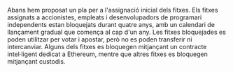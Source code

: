Abans hem proposat un pla [](https://medium.com/starkware/part-3-starknet-token-design-5cc17af066c6) per a l'assignació inicial dels fitxes. Els fitxes assignats a accionistes, empleats i desenvolupadors de programari independents estan bloquejats durant quatre anys, amb un calendari de llançament gradual que comença al cap d'un any. Les fitxes bloquejades es poden utilitzar per votar i apostar, però no es poden transferir ni intercanviar. Alguns dels fitxes es bloquegen mitjançant un contracte intel·ligent dedicat a Ethereum, mentre que altres fitxes es bloquegen mitjançant custodis.